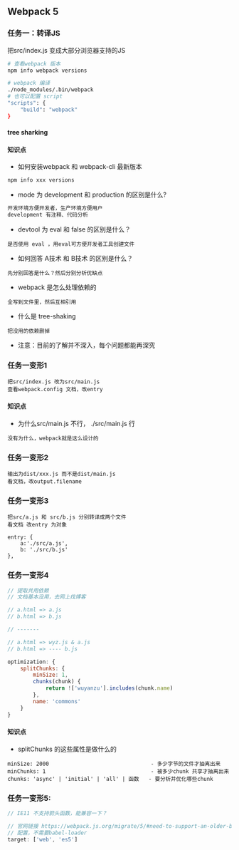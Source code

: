 ## Webpack 5

### 任务一：转译JS
把src/index.js 变成大部分浏览器支持的JS

```bash
# 查看webpack 版本
npm info webpack versions

# webpack 编译
./node_modules/.bin/webpack
# 也可以配置 script
"scripts": {
    "build": "webpack"
}
```

#### tree sharking

#### 知识点
- 如何安装webpack 和 webpack-cli 最新版本
```bash
npm info xxx versions
```

- mode 为 development 和 production 的区别是什么?
```bash
开发环境方便开发者，生产环境方便用户
development 有注释、代码分析
```

- devtool 为 eval 和 false 的区别是什么？
```
是否使用 eval ，用eval可方便开发者工具创建文件
```

- 如何回答 A技术 和 B技术 的区别是什么？
```
先分别回答是什么？然后分别分析优缺点
```

- webpack 是怎么处理依赖的
```
全写到文件里，然后互相引用
```

- 什么是 tree-shaking
```
把没用的依赖删掉
```

- 注意：目前的了解并不深入，每个问题都能再深究

### 任务一变形1
```
把src/index.js 改为src/main.js
查看webpack.config 文档，改entry
```

#### 知识点
- 为什么src/main.js 不行， ./src/main.js 行
```
没有为什么，webpack就是这么设计的
```

### 任务一变形2
```
输出为dist/xxx.js 而不是dist/main.js
看文档，改output.filename
```

### 任务一变形3
```
把src/a.js 和 src/b.js 分别转译成两个文件
看文档 改entry 为对象

entry: {
    a:'./src/a.js',
    b: './src/b.js'
},
```

### 任务一变形4
```js
// 提取共用依赖
// 文档基本没用，去网上找博客

// a.html => a.js
// b.html => b.js

// -------

// a.html => wyz.js & a.js
// b.html => ---- b.js

optimization: {
    splitChunks: {
        minSize: 1,
        chunks(chunk) {
            return !['wuyanzu'].includes(chunk.name)
        },
        name: 'commons'
    }
}
```

#### 知识点
- splitChunks 的这些属性是做什么的
```
minSize: 2000                                - 多少字节的文件才抽离出来
minChunks: 1                                 - 被多少chunk 共享才抽离出来
chunks: 'async' | 'initial' | 'all' | 函数   - 要分析并优化哪些chunk
```

### 任务一变形5:
```js
// IE11 不支持箭头函数，能兼容一下？

// 官网链接 https://webpack.js.org/migrate/5/#need-to-support-an-older-browser-like-ie-11
// 配置，不需要babel-loader
target: ['web', 'es5']
```